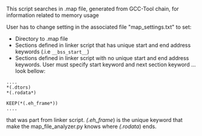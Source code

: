 This script searches in .map file, generated from GCC-Tool chain, for information related to memory usage

User has to change setting in the associated file "map_settings.txt" to set:
* Directory to .map file
* Sections defined in linker script that has unique start and end address keywords (.i.e `__bss_start__`)
* Sections defined in linker script with no unique start and end address keywords. User must specify start keyword and next section keyword ... look bellow:
```
....
*(.dtors)
*(.rodata*)

KEEP(*(.eh_frame*))
....
```
that was part from linker script. *(.eh_frame*) is the unique keyword that make the map_file_analyzer.py knows where *(.rodata*) ends.
